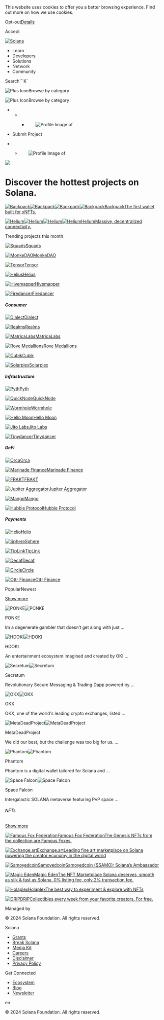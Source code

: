 This website uses cookies to offer you a better browsing experience. Find out
more on how we use cookies.

Opt-out[Details](/privacy-policy#collection-of-information)

Accept

[![Solana](/_next/static/media/logotype.e4df684f.svg)](/)

  * Learn
  * Developers
  * Solutions
  * Network
  * Community

Search```K`

![Plus Icon](/_next/static/media/CategoriesBrowse.cfe37ace.svg)Browse by
category

![Plus Icon](/_next/static/media/CategoriesBrowse.cfe37ace.svg)Browse by
category

  *   *   * ![](data:image/svg+xml,%3csvg%20xmlns=%27http://www.w3.org/2000/svg%27%20version=%271.1%27%20width=%2728%27%20height=%2728%27/%3e)![Profile Image of ](/_next/static/media/ecosystem_user.7ebb52fa.svg)

  * Submit Project
  *   * ![](data:image/svg+xml,%3csvg%20xmlns=%27http://www.w3.org/2000/svg%27%20version=%271.1%27%20width=%2728%27%20height=%2728%27/%3e)![Profile Image of ](/_next/static/media/ecosystem_user.7ebb52fa.svg)

![](/_next/image?url=%2F_next%2Fstatic%2Fmedia%2Fhero.631479cd.png&w=3840&q=75)

# Discover the hottest projects on Solana.

[![Backpack](/_next/image?url=%2F_next%2Fstatic%2Fmedia%2Fbackpack.d239f3dc.jpg&w=3840&q=75)![Backpack](/_next/image?url=%2F_next%2Fstatic%2Fmedia%2Fbackpack.d239f3dc.jpg&w=3840&q=75)![Backpack](/_next/image?url=%2Fapi%2Fprojectimg%2Fcljn7tloh0008l50fextdpfd9%3Ftype%3DLOGO&w=96&q=75)![Backpack](/_next/image?url=%2Fapi%2Fprojectimg%2Fcljn7tloh0008l50fextdpfd9%3Ftype%3DLOGO&w=96&q=75)BackpackThe
first wallet built for xNFTs.](/ecosystem/backpack)

[![Helium](/_next/image?url=%2F_next%2Fstatic%2Fmedia%2Fhelium.13ec25c2.png&w=3840&q=75)![Helium](/_next/image?url=%2F_next%2Fstatic%2Fmedia%2Fhelium.13ec25c2.png&w=3840&q=75)![Helium](/_next/image?url=%2Fapi%2Fprojectimg%2Fckwgwh6tk28638eysxa5j0n862%3Ftype%3DLOGO&w=96&q=75)![Helium](/_next/image?url=%2Fapi%2Fprojectimg%2Fckwgwh6tk28638eysxa5j0n862%3Ftype%3DLOGO&w=96&q=75)HeliumMassive,
decentralized connectivity.](/ecosystem/helium)

Trending projects this month

[![Squads](data:image/gif;base64,R0lGODlhAQABAIAAAAAAAP///yH5BAEAAAAALAAAAAABAAEAAAIBRAA7)![Squads](/_next/image?url=%2Fapi%2Fprojectimg%2Fckwgwinma39224eysx9zn2nuxd%3Ftype%3DLOGO&w=256&q=75)Squads](/ecosystem/squads)

[![MonkeDAO](data:image/gif;base64,R0lGODlhAQABAIAAAAAAAP///yH5BAEAAAAALAAAAAABAAEAAAIBRAA7)![MonkeDAO](/_next/image?url=%2Fapi%2Fprojectimg%2Fckxayh006150309l5lnom5xr3%3Ftype%3DLOGO&w=256&q=75)MonkeDAO](/ecosystem/monkedao)

[![Tensor](data:image/gif;base64,R0lGODlhAQABAIAAAAAAAP///yH5BAEAAAAALAAAAAABAAEAAAIBRAA7)![Tensor](/_next/image?url=%2Fapi%2Fprojectimg%2Fclaj7nrkg004208mee5ted6l5%3Ftype%3DLOGO&w=256&q=75)Tensor](/ecosystem/tensor)

[![Helius](data:image/gif;base64,R0lGODlhAQABAIAAAAAAAP///yH5BAEAAAAALAAAAAABAAEAAAIBRAA7)![Helius](/_next/image?url=%2Fapi%2Fprojectimg%2Fclcpkk9oq0004mi088t7r7ecq%3Ftype%3DLOGO&w=256&q=75)Helius](/ecosystem/helius)

[![Hivemapper](data:image/gif;base64,R0lGODlhAQABAIAAAAAAAP///yH5BAEAAAAALAAAAAABAAEAAAIBRAA7)![Hivemapper](/_next/image?url=%2Fapi%2Fprojectimg%2Fcljn8wi6j000el50fhw32bqps%3Ftype%3DLOGO&w=256&q=75)Hivemapper](/ecosystem/hivemapper)

[![Firedancer](data:image/gif;base64,R0lGODlhAQABAIAAAAAAAP///yH5BAEAAAAALAAAAAABAAEAAAIBRAA7)![Firedancer](/_next/image?url=%2Fapi%2Fprojectimg%2Fcljn977or0002ju0fwm6zvn6z%3Ftype%3DLOGO&w=256&q=75)Firedancer](/ecosystem/firedancer)

##### Consumer

[![Dialect](data:image/gif;base64,R0lGODlhAQABAIAAAAAAAP///yH5BAEAAAAALAAAAAABAAEAAAIBRAA7)![Dialect](/_next/image?url=%2Fapi%2Fprojectimg%2Fckwgwih0e36688eysx73jnk7q3%3Ftype%3DLOGO&w=3840&q=75)Dialect](/ecosystem/dialect)

[![Realms](data:image/gif;base64,R0lGODlhAQABAIAAAAAAAP///yH5BAEAAAAALAAAAAABAAEAAAIBRAA7)![Realms](/_next/image?url=%2Fapi%2Fprojectimg%2Fcl95t9bii198309la818ljkdg%3Ftype%3DLOGO&w=3840&q=75)Realms](/ecosystem/realms)

[![MatricaLabs](data:image/gif;base64,R0lGODlhAQABAIAAAAAAAP///yH5BAEAAAAALAAAAAABAAEAAAIBRAA7)![MatricaLabs](/_next/image?url=%2Fapi%2Fprojectimg%2Fcl9a80be1004009l5g0m3e458%3Ftype%3DLOGO&w=3840&q=75)MatricaLabs](/ecosystem/matricalabs)

[![Rove
Medallions](data:image/gif;base64,R0lGODlhAQABAIAAAAAAAP///yH5BAEAAAAALAAAAAABAAEAAAIBRAA7)![Rove
Medallions](/_next/image?url=%2Fapi%2Fprojectimg%2Fcle7661250002k108p7suma11%3Ftype%3DLOGO&w=3840&q=75)Rove
Medallions](/ecosystem/rovemedallions)

[![Cubik](data:image/gif;base64,R0lGODlhAQABAIAAAAAAAP///yH5BAEAAAAALAAAAAABAAEAAAIBRAA7)![Cubik](/_next/image?url=%2Fapi%2Fprojectimg%2Fcljn9glft0004lb0fwnvju9dd%3Ftype%3DLOGO&w=3840&q=75)Cubik](/ecosystem/cubik)

[![Solarplex](data:image/gif;base64,R0lGODlhAQABAIAAAAAAAP///yH5BAEAAAAALAAAAAABAAEAAAIBRAA7)![Solarplex](/_next/image?url=%2Fapi%2Fprojectimg%2Fcljn9ug1t0002mn0ftejydw10%3Ftype%3DLOGO&w=3840&q=75)Solarplex](/ecosystem/solarplex)

##### Infrastructure

[![Pyth](data:image/gif;base64,R0lGODlhAQABAIAAAAAAAP///yH5BAEAAAAALAAAAAABAAEAAAIBRAA7)![Pyth](/_next/image?url=%2Fapi%2Fprojectimg%2Fckwgwigjg36415eysxd1k8ttk5%3Ftype%3DLOGO&w=3840&q=75)Pyth](/ecosystem/pyth)

[![QuickNode](data:image/gif;base64,R0lGODlhAQABAIAAAAAAAP///yH5BAEAAAAALAAAAAABAAEAAAIBRAA7)![QuickNode](/_next/image?url=%2Fapi%2Fprojectimg%2Fckwgwihqb37101eysxpv9bzf9w%3Ftype%3DLOGO&w=3840&q=75)QuickNode](/ecosystem/quicknode)

[![Wormhole](data:image/gif;base64,R0lGODlhAQABAIAAAAAAAP///yH5BAEAAAAALAAAAAABAAEAAAIBRAA7)![Wormhole](/_next/image?url=%2Fapi%2Fprojectimg%2Fckwgwip3w40063eysxbk0kx2lc%3Ftype%3DLOGO&w=3840&q=75)Wormhole](/ecosystem/wormhole)

[![Hello
Moon](data:image/gif;base64,R0lGODlhAQABAIAAAAAAAP///yH5BAEAAAAALAAAAAABAAEAAAIBRAA7)![Hello
Moon](/_next/image?url=%2Fapi%2Fprojectimg%2Fcl11f3xcz249209l6j05gxqck%3Ftype%3DLOGO&w=3840&q=75)Hello
Moon](/ecosystem/hellomoon)

[![Jito
Labs](data:image/gif;base64,R0lGODlhAQABAIAAAAAAAP///yH5BAEAAAAALAAAAAABAAEAAAIBRAA7)![Jito
Labs](/_next/image?url=%2Fapi%2Fprojectimg%2Fclarqccct002308l28y9d9jq0%3Ftype%3DLOGO&w=3840&q=75)Jito
Labs](/ecosystem/jitolabs)

[![Tinydancer](data:image/gif;base64,R0lGODlhAQABAIAAAAAAAP///yH5BAEAAAAALAAAAAABAAEAAAIBRAA7)![Tinydancer](/_next/image?url=%2Fapi%2Fprojectimg%2Fcljna2f9n000amn0fp740eogn%3Ftype%3DLOGO&w=3840&q=75)Tinydancer](/ecosystem/tinydancer)

##### DeFi

[![Orca](data:image/gif;base64,R0lGODlhAQABAIAAAAAAAP///yH5BAEAAAAALAAAAAABAAEAAAIBRAA7)![Orca](/_next/image?url=%2Fapi%2Fprojectimg%2Fckwgwh64627857eysx694neult%3Ftype%3DLOGO&w=3840&q=75)Orca](/ecosystem/orca)

[![Marinade
Finance](data:image/gif;base64,R0lGODlhAQABAIAAAAAAAP///yH5BAEAAAAALAAAAAABAAEAAAIBRAA7)![Marinade
Finance](/_next/image?url=%2Fapi%2Fprojectimg%2Fckwgwh6su28617eysxuaubvt93%3Ftype%3DLOGO&w=3840&q=75)Marinade
Finance](/ecosystem/Marinade)

[![FRAKT](data:image/gif;base64,R0lGODlhAQABAIAAAAAAAP///yH5BAEAAAAALAAAAAABAAEAAAIBRAA7)![FRAKT](/_next/image?url=%2Fapi%2Fprojectimg%2Fckwgwih5y36792eysxj3vfeogz%3Ftype%3DLOGO&w=3840&q=75)FRAKT](/ecosystem/FRAKT)

[![Jupiter
Aggregator](data:image/gif;base64,R0lGODlhAQABAIAAAAAAAP///yH5BAEAAAAALAAAAAABAAEAAAIBRAA7)![Jupiter
Aggregator](/_next/image?url=%2Fapi%2Fprojectimg%2Fckwgwihsj37197eysxrdkm67y7%3Ftype%3DLOGO&w=3840&q=75)Jupiter
Aggregator](/ecosystem/jupiteraggregator)

[![Mango](data:image/gif;base64,R0lGODlhAQABAIAAAAAAAP///yH5BAEAAAAALAAAAAABAAEAAAIBRAA7)![Mango](/_next/image?url=%2Fapi%2Fprojectimg%2Fckwgwilfd38506eysxniku8quh%3Ftype%3DLOGO&w=3840&q=75)Mango](/ecosystem/mango)

[![Hubble
Protocol](data:image/gif;base64,R0lGODlhAQABAIAAAAAAAP///yH5BAEAAAAALAAAAAABAAEAAAIBRAA7)![Hubble
Protocol](/_next/image?url=%2Fapi%2Fprojectimg%2Fckx53qnvf162309mbwunb11m5%3Ftype%3DLOGO&w=3840&q=75)Hubble
Protocol](/ecosystem/hubbleprotocol)

##### Payments

[![Helio](data:image/gif;base64,R0lGODlhAQABAIAAAAAAAP///yH5BAEAAAAALAAAAAABAAEAAAIBRAA7)![Helio](/_next/image?url=%2Fapi%2Fprojectimg%2Fcl2oi4xo6051009jmktlsm3p0%3Ftype%3DLOGO&w=3840&q=75)Helio](/ecosystem/helio)

[![Sphere](data:image/gif;base64,R0lGODlhAQABAIAAAAAAAP///yH5BAEAAAAALAAAAAABAAEAAAIBRAA7)![Sphere](/_next/image?url=%2Fapi%2Fprojectimg%2Fcl7s0r9t6099909mkicogtz7y%3Ftype%3DLOGO&w=3840&q=75)Sphere](/ecosystem/sphere)

[![TipLink](data:image/gif;base64,R0lGODlhAQABAIAAAAAAAP///yH5BAEAAAAALAAAAAABAAEAAAIBRAA7)![TipLink](/_next/image?url=%2Fapi%2Fprojectimg%2Fcl95q3svq000909jo3d8p45bn%3Ftype%3DLOGO&w=3840&q=75)TipLink](/ecosystem/tiplink)

[![Decaf](data:image/gif;base64,R0lGODlhAQABAIAAAAAAAP///yH5BAEAAAAALAAAAAABAAEAAAIBRAA7)![Decaf](/_next/image?url=%2Fapi%2Fprojectimg%2Fclb6w1uth023608l1v2er8ez6%3Ftype%3DLOGO&w=3840&q=75)Decaf](/ecosystem/decaf)

[![Circle](data:image/gif;base64,R0lGODlhAQABAIAAAAAAAP///yH5BAEAAAAALAAAAAABAAEAAAIBRAA7)![Circle](/_next/image?url=%2Fapi%2Fprojectimg%2Fclddl20hi0006mg08a3ppqmsi%3Ftype%3DLOGO&w=3840&q=75)Circle](/ecosystem/circle)

[![Ottr
Finance](data:image/gif;base64,R0lGODlhAQABAIAAAAAAAP///yH5BAEAAAAALAAAAAABAAEAAAIBRAA7)![Ottr
Finance](/_next/image?url=%2Fapi%2Fprojectimg%2Fcljnajroa0002m70fpqhtxhxf%3Ftype%3DLOGO&w=3840&q=75)Ottr
Finance](/ecosystem/ottrfinance)

PopularNewest

[Show more](/ecosystem/explore)

![PONKE](/_next/image?url=%2Fapi%2Fprojectimg%2Fclrxgmtob00056vlkucp6y5d8%3Ftype%3DLOGO&w=3840&q=75)![PONKE](/_next/image?url=%2Fapi%2Fprojectimg%2Fclrxgmtob00056vlkucp6y5d8%3Ftype%3DLOGO&w=3840&q=75)

PONKE

Im a degenerate gambler that doesn’t get along with just ...

![HDOKI](/_next/image?url=%2Fapi%2Fprojectimg%2Fckxtk6frj215409kxghaysyii%3Ftype%3DLOGO&w=3840&q=75)![HDOKI](/_next/image?url=%2Fapi%2Fprojectimg%2Fckxtk6frj215409kxghaysyii%3Ftype%3DLOGO&w=3840&q=75)

HDOKI

An entertainment ecosystem imagined and created by OKI ...

![Secretum](/_next/image?url=%2Fapi%2Fprojectimg%2Fckx7mdeda069208mdh03mkowc%3Ftype%3DLOGO&w=3840&q=75)![Secretum](/_next/image?url=%2Fapi%2Fprojectimg%2Fckx7mdeda069208mdh03mkowc%3Ftype%3DLOGO&w=3840&q=75)

Secretum

Revolutionary Secure Messaging & Trading Dapp powered by ...

![OKX](/_next/image?url=%2Fapi%2Fprojectimg%2Fckwgwh68f27998eysxpuxsh1qn%3Ftype%3DLOGO&w=3840&q=75)![OKX](/_next/image?url=%2Fapi%2Fprojectimg%2Fckwgwh68f27998eysxpuxsh1qn%3Ftype%3DLOGO&w=3840&q=75)

OKX

OKX, one of the world's leading crypto exchanges, listed ...

![MetaDeadProject](/_next/image?url=%2Fapi%2Fprojectimg%2Fcl1ahksse007409jvv4j8zh24%3Ftype%3DLOGO&w=3840&q=75)![MetaDeadProject](/_next/image?url=%2Fapi%2Fprojectimg%2Fcl1ahksse007409jvv4j8zh24%3Ftype%3DLOGO&w=3840&q=75)

MetaDeadProject

We did our best, but the challenge was too big for us. ...

![Phantom](/_next/image?url=%2Fapi%2Fprojectimg%2Fckwgwilfm38516eysxyxkezf77%3Ftype%3DLOGO&w=3840&q=75)![Phantom](/_next/image?url=%2Fapi%2Fprojectimg%2Fckwgwilfm38516eysxyxkezf77%3Ftype%3DLOGO&w=3840&q=75)

Phantom

Phantom is a digital wallet tailored for Solana and ...

![Space
Falcon](/_next/image?url=%2Fapi%2Fprojectimg%2Fckwgwh8dg30346eysxc9baxd6l%3Ftype%3DLOGO&w=3840&q=75)![Space
Falcon](/_next/image?url=%2Fapi%2Fprojectimg%2Fckwgwh8dg30346eysxc9baxd6l%3Ftype%3DLOGO&w=3840&q=75)

Space Falcon

Intergalactic SOLANA metaverse featuring PvP space ...

###### NFTs

[Show more](/ecosystem/explore?categories=digital%20collectibles)

[![Famous Fox
Federation](data:image/gif;base64,R0lGODlhAQABAIAAAAAAAP///yH5BAEAAAAALAAAAAABAAEAAAIBRAA7)![Famous
Fox
Federation](/_next/image?url=%2Fapi%2Fprojectimg%2Fckwgwh7m329434eysx5a09e7u5%3Ftype%3DLOGO&w=96&q=75)Famous
Fox FederationThe Genesis NFTs from the collection are Famous
Foxes.](/ecosystem/famousfoxfederation)

[![Exchange.art](data:image/gif;base64,R0lGODlhAQABAIAAAAAAAP///yH5BAEAAAAALAAAAAABAAEAAAIBRAA7)![Exchange.art](/_next/image?url=%2Fapi%2Fprojectimg%2Fckwgwh7nu29511eysxkv21uy74%3Ftype%3DLOGO&w=96&q=75)Exchange.artLeading
fine art marketplace on Solana powering the creator economy in the digital
world](/ecosystem/exchangeart)

[![Samoyedcoin](data:image/gif;base64,R0lGODlhAQABAIAAAAAAAP///yH5BAEAAAAALAAAAAABAAEAAAIBRAA7)![Samoyedcoin](/_next/image?url=%2Fapi%2Fprojectimg%2Fckwgwilfg38509eysxoskv2et6%3Ftype%3DLOGO&w=96&q=75)SamoyedcoinSamoyedcoin
($SAMO): Solana’s Ambassador](/ecosystem/samo)

[![Magic
Eden](data:image/gif;base64,R0lGODlhAQABAIAAAAAAAP///yH5BAEAAAAALAAAAAABAAEAAAIBRAA7)![Magic
Eden](/_next/image?url=%2Fapi%2Fprojectimg%2Fckx5ujvn1151808lezr9y5wdb%3Ftype%3DLOGO&w=96&q=75)Magic
EdenThe NFT Marketplace Solana deserves, smooth as silk & fast as Solana. 0%
listing fee, only 2% transaction fee.](/ecosystem/magiceden)

[![Holaplex](data:image/gif;base64,R0lGODlhAQABAIAAAAAAAP///yH5BAEAAAAALAAAAAABAAEAAAIBRAA7)![Holaplex](/_next/image?url=%2Fapi%2Fprojectimg%2Fckx6bqmrb012409l3z9v3ot50%3Ftype%3DLOGO&w=96&q=75)HolaplexThe
best way to experiment & explore with NFTs](/ecosystem/holaplex)

[![DRiP](data:image/gif;base64,R0lGODlhAQABAIAAAAAAAP///yH5BAEAAAAALAAAAAABAAEAAAIBRAA7)![DRiP](/_next/image?url=%2Fapi%2Fprojectimg%2Fcljnb7phw0002mh0fc78m2fun%3Ftype%3DLOGO&w=96&q=75)DRiPCollectibles
every week from your favorite creators. For free.](/ecosystem/drip)

Managed by

[](/)

[](/youtube)[](/twitter)[](/discord)[](/reddit)[](/github)[](/telegram)

© 2024 Solana Foundation. All rights reserved.

Solana

  * [Grants](https://solana.org/grants)
  * [Break Solana](https://break.solana.com/)
  * [Media Kit](/branding)
  * [Careers](https://jobs.solana.com/)
  * [Disclaimer](/tos)
  * [Privacy Policy](/privacy-policy)

Get Connected

  * [Ecosystem](/ecosystem)
  * [Blog](/news)
  * [Newsletter](/newsletter)

en

© 2024 Solana Foundation. All rights reserved.

